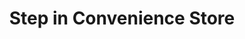 ---
title: "Step in Convenience Store"
url: /blackburn/step-in-convenience-store/
shop: Lebensmittel
---